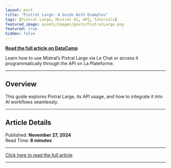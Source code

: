 ```yaml
---
layout: post
title: "Pixtral Large: A Guide With Examples"
tags: [Pixtral Large, Mistral AI, API, Tutorials]
featured_image: assets/images/posts/PixtralLarge.png
featured: true
hidden: false
---
```


**[Read the full article on DataCamp](https://www.datacamp.com/tutorial/pixtral-large)**

Learn how to use Mistral’s Pixtral Large via Le Chat or access it programmatically through the API on La Plateforme.

---

## Overview

This guide explores Pixtral Large, its API usage, and how to integrate it into AI workflows seamlessly.

---

## Article Details

Published: **November 27, 2024**  
Read Time: **8 minutes**

---

[Click here to read the full article](https://www.datacamp.com/tutorial/pixtral-large).

---
